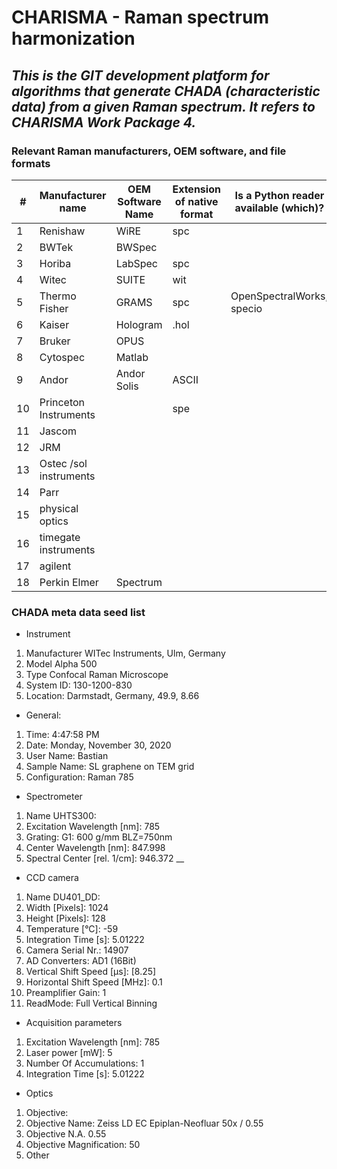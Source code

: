 # **CHARISMA - Raman spectrum harmonization**

## _This is the GIT development platform for algorithms that generate CHADA (characteristic data) from a given Raman spectrum. It refers to CHARISMA Work Package 4._

### Relevant Raman manufacturers, OEM software, and file formats
| # | Manufacturer name | OEM Software Name | Extension of native format |Is  a Python reader available (which)? |
| ------ | ------ | ------ | ------ |------ |
1|	Renishaw	|	WiRE|	spc	||
2|	BWTek	|	BWSpec	|	||
3	|Horiba	|	LabSpec	|spc	||
4|	Witec	|	SUITE	| wit|	|
5|	Thermo Fisher	|	GRAMS	|spc|	OpenSpectralWorks, specio|
6|	Kaiser	|	Hologram	|.hol	||
7|	Bruker	|	OPUS	|||	
8	|Cytospec	|		Matlab	|||
9	|Andor	|		Andor Solis| ASCII	||
10|Princeton Instruments	||		spe	||
11|	Jascom	||||			
12|	JRM	||||			
13|	Ostec /sol instruments		||||		
14|	Parr	||||	
15|	physical optics		||||		
16	|timegate instruments	||||			
17|	agilent			||||	
18|	Perkin Elmer	|	Spectrum		|||

### CHADA meta data seed list	
- Instrument	
1. Manufacturer	WITec Instruments, Ulm, Germany
1. Model	Alpha 500
1. Type	Confocal Raman Microscope
1. System ID:	130-1200-830
1. Location:	Darmstadt, Germany, 49.9, 8.66

- General:	
1. Time:	4:47:58 PM
1. Date:	Monday, November 30, 2020
1. User Name:	Bastian
1. Sample Name:	SL graphene on TEM grid
1. Configuration:	Raman 785

- Spectrometer	
1. Name	UHTS300:
1. Excitation Wavelength [nm]:	785
1. Grating:	G1: 600 g/mm BLZ=750nm
1. Center Wavelength [nm]:	847.998
1. Spectral Center [rel. 1/cm]:	946.372
__ 	
- CCD camera	
1. Name	DU401_DD:
1. Width [Pixels]:	1024
1. Height [Pixels]:	128
1. Temperature [°C]:	-59
1. Integration Time [s]:	5.01222
1. Camera Serial Nr.:	14907
1. AD Converters:	AD1 (16Bit)
1. Vertical Shift Speed [µs]:	[8.25]
1. Horizontal Shift Speed [MHz]:	0.1
1. Preamplifier Gain:	1
1. ReadMode:	Full Vertical Binning

- Acquisition parameters	
1. Excitation Wavelength [nm]:	785
1. Laser power [mW]:	5
1. Number Of Accumulations:	1
1. Integration Time [s]:	5.01222

- Optics	
1. Objective:	
1. Objective Name:	Zeiss LD EC Epiplan-Neofluar 50x / 0.55
1. Objective N.A.	0.55
1. Objective Magnification:	50
1. Other	

